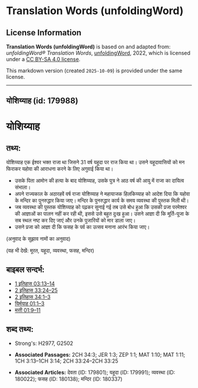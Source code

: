 # Translation Words (unfoldingWord)

## License Information

**Translation Words (unfoldingWord)** is based on and adapted from: _unfoldingWord® Translation Words_, [unfoldingWord](https://unfoldingword.org/utw), 2022, which is licensed under a [CC BY-SA 4.0 license](https://creativecommons.org/licenses/by-sa/4.0/legalcode.en).

This markdown version (created `2025-10-09`) is provided under the same license.



--------------------------------

## योशिय्याह (id: 179988)

योशिय्याह
=========

तथ्य:
-----

योशिय्याह एक ईश्वर भक्त राजा था जिसने 31 वर्ष यहूदा पर राज किया था। उसने यहूदावासियों को मन फिराकर यहोवा की आराधना करने के लिए अगुवाई किया था।

* उसके पिता आमोन की हत्या के बाद योशिय्याह, उसके पुत्र ने आठ वर्ष की आयु में राजा का दायित्व संभाला।
* अपने राज्यकाल के अठारहवें वर्ष राजा योशिय्याह ने महायाजक हिलकिय्याह को आदेश दिया कि यहोवा के मन्दिर का पुनरुद्धार किया जाए। मन्दिर के पुनरुद्धार कार्य के समय व्यवस्था की पुस्तक मिली थी।
* जब व्यवस्था की पुस्तक योशिय्याह को पढ़कर सुनाई गई तब उसे बोध हुआ कि उसकी प्रजा परमेश्वर की आज्ञाओं का पालन नहीं कर रही थी, इससे उसे बहुत दुःख हुआ। उसने आज्ञा दी कि मूर्ति\-पूजा के सब स्थल नष्ट कर दिए जाएं और उनके पुजारियों को मार डाला जाए।
* उसने प्रजा को आज्ञा दी कि फसह के पर्व का उत्सव मनाना आरंभ किया जाए।

(अनुवाद के सुझाव नामों का अनुवाद)

(यह भी देखें: मूरत, यहूदा, व्यवस्था, फसह, मन्दिर)

बाइबल सन्दर्भ:
--------------

* [1 इतिहास 03:13–14](https://ref.ly/1Chr0:0)
* [2 इतिहास 33:24–25](https://ref.ly/2Chr0:0)
* [2 इतिहास 34:1–3](https://ref.ly/2Chr0:0)
* [यिर्मयाह 01:1–3](https://ref.ly/Jer1:1-Jer1:3)
* [मत्ती 01:9–11](https://ref.ly/Matt1:9-Matt1:11)

शब्द तथ्य:
----------

* Strong's: H2977, G2502

* **Associated Passages:** 2CH 34:3; JER 1:3; ZEP 1:1; MAT 1:10; MAT 1:11; 1CH 3:13–1CH 3:14; 2CH 33:24–2CH 33:25
* **Associated Articles:** देवता (ID: 179801); यहूदा (ID: 179991); व्यवस्था (ID: 180022); फसह (ID: 180138); मन्दिर (ID: 180337)

